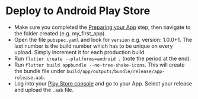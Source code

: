 # Deploy to Android Play Store

* Make sure you completed the [Preparing your App](/deploy/1-prepare-app.md) step, then navigate to the folder created (e.g. my_first_app).
* Open the file `pubspec.yaml` and look for `version` e.g. version: 1.0.0+1. The last number is the build number which has to be unique on every upload. Simply increment it for each production build.
* Run `flutter create --platforms=android .` (note the period at the end).
* Run `flutter build appbundle --no-tree-shake-icons`. This will create the bundle file under `build/app/outputs/bundle/release/app-release.aab`.
* Log into your [Play Store console](https://play.google.com/console) and go to your App. Select your release and upload the `.aab` file.
